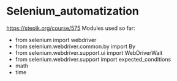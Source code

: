 # Selenium_automatization
https://stepik.org/course/575
Modules used so far:
+ from selenium import webdriver
+ from selenium.webdriver.common.by import By
+ from selenium.webdriver.support.ui import WebDriverWait
+ from selenium.webdriver.support import expected_conditions
+ math
+ time
